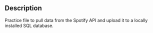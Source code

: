 ## Description
Practice file to pull data from the Spotify API and upload it to a locally installed SQL database.
